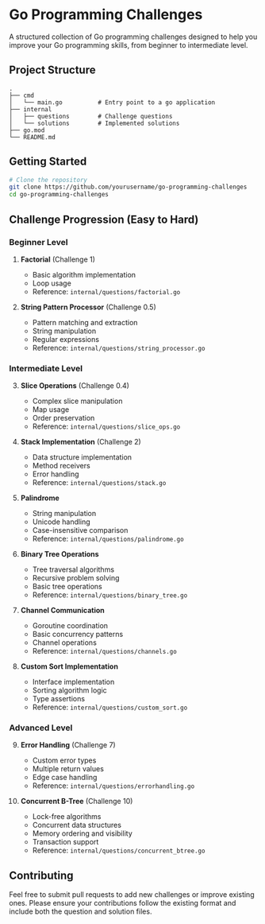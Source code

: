 # Go Programming Challenges

A structured collection of Go programming challenges designed to help you improve your Go programming skills, from beginner to intermediate level.

## Project Structure

```
.
├── cmd
│   └── main.go          # Entry point to a go application
├── internal
│   ├── questions        # Challenge questions
│   └── solutions        # Implemented solutions
├── go.mod
└── README.md
```

## Getting Started

```bash
# Clone the repository
git clone https://github.com/yourusername/go-programming-challenges
cd go-programming-challenges
```

## Challenge Progression (Easy to Hard)

### Beginner Level
1. **Factorial** (Challenge 1)
   - Basic algorithm implementation
   - Loop usage
   - Reference: `internal/questions/factorial.go`

2. **String Pattern Processor** (Challenge 0.5)
   - Pattern matching and extraction
   - String manipulation
   - Regular expressions
   - Reference: `internal/questions/string_processor.go`

### Intermediate Level
3. **Slice Operations** (Challenge 0.4)
   - Complex slice manipulation
   - Map usage
   - Order preservation
   - Reference: `internal/questions/slice_ops.go`

4. **Stack Implementation** (Challenge 2)
   - Data structure implementation
   - Method receivers
   - Error handling
   - Reference: `internal/questions/stack.go`

5. **Palindrome**
   - String manipulation
   - Unicode handling
   - Case-insensitive comparison
   - Reference: `internal/questions/palindrome.go`

6. **Binary Tree Operations**
   - Tree traversal algorithms
   - Recursive problem solving
   - Basic tree operations
   - Reference: `internal/questions/binary_tree.go`

7. **Channel Communication**
   - Goroutine coordination
   - Basic concurrency patterns
   - Channel operations
   - Reference: `internal/questions/channels.go`

8. **Custom Sort Implementation**
   - Interface implementation
   - Sorting algorithm logic
   - Type assertions
   - Reference: `internal/questions/custom_sort.go`

### Advanced Level
9. **Error Handling** (Challenge 7)
   - Custom error types
   - Multiple return values
   - Edge case handling
   - Reference: `internal/questions/errorhandling.go`

10. **Concurrent B-Tree** (Challenge 10)
    - Lock-free algorithms
    - Concurrent data structures
    - Memory ordering and visibility
    - Transaction support
    - Reference: `internal/questions/concurrent_btree.go`

## Contributing

Feel free to submit pull requests to add new challenges or improve existing ones. Please ensure your contributions follow the existing format and include both the question and solution files.